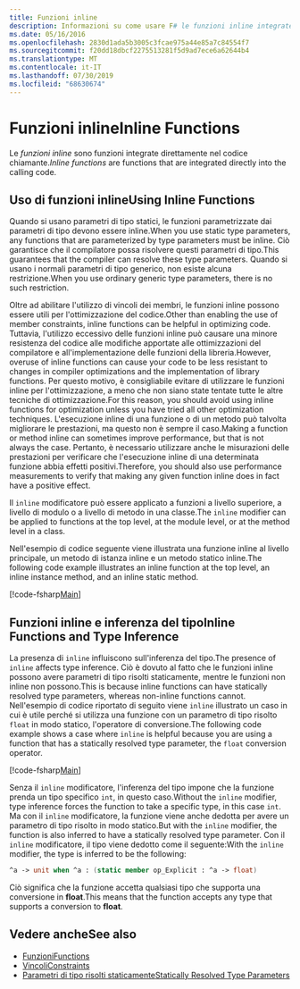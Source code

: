 ```yaml
---
title: Funzioni inline
description: Informazioni su come usare F# le funzioni inline integrate direttamente nel codice chiamante.
ms.date: 05/16/2016
ms.openlocfilehash: 2830d1ada5b3005c3fcae975a44e85a7c84554f7
ms.sourcegitcommit: f20dd18dbcf2275513281f5d9ad7ece6a62644b4
ms.translationtype: MT
ms.contentlocale: it-IT
ms.lasthandoff: 07/30/2019
ms.locfileid: "68630674"
---
```

# <a name="inline-functions"></a><span data-ttu-id="7584f-103">Funzioni inline</span><span class="sxs-lookup"><span data-stu-id="7584f-103">Inline Functions</span></span>

<span data-ttu-id="7584f-104">Le *funzioni inline* sono funzioni integrate direttamente nel codice chiamante.</span><span class="sxs-lookup"><span data-stu-id="7584f-104">*Inline functions* are functions that are integrated directly into the calling code.</span></span>

## <a name="using-inline-functions"></a><span data-ttu-id="7584f-105">Uso di funzioni inline</span><span class="sxs-lookup"><span data-stu-id="7584f-105">Using Inline Functions</span></span>

<span data-ttu-id="7584f-106">Quando si usano parametri di tipo statici, le funzioni parametrizzate dai parametri di tipo devono essere inline.</span><span class="sxs-lookup"><span data-stu-id="7584f-106">When you use static type parameters, any functions that are parameterized by type parameters must be inline.</span></span> <span data-ttu-id="7584f-107">Ciò garantisce che il compilatore possa risolvere questi parametri di tipo.</span><span class="sxs-lookup"><span data-stu-id="7584f-107">This guarantees that the compiler can resolve these type parameters.</span></span> <span data-ttu-id="7584f-108">Quando si usano i normali parametri di tipo generico, non esiste alcuna restrizione.</span><span class="sxs-lookup"><span data-stu-id="7584f-108">When you use ordinary generic type parameters, there is no such restriction.</span></span>

<span data-ttu-id="7584f-109">Oltre ad abilitare l'utilizzo di vincoli dei membri, le funzioni inline possono essere utili per l'ottimizzazione del codice.</span><span class="sxs-lookup"><span data-stu-id="7584f-109">Other than enabling the use of member constraints, inline functions can be helpful in optimizing code.</span></span> <span data-ttu-id="7584f-110">Tuttavia, l'utilizzo eccessivo delle funzioni inline può causare una minore resistenza del codice alle modifiche apportate alle ottimizzazioni del compilatore e all'implementazione delle funzioni della libreria.</span><span class="sxs-lookup"><span data-stu-id="7584f-110">However, overuse of inline functions can cause your code to be less resistant to changes in compiler optimizations and the implementation of library functions.</span></span> <span data-ttu-id="7584f-111">Per questo motivo, è consigliabile evitare di utilizzare le funzioni inline per l'ottimizzazione, a meno che non siano state tentate tutte le altre tecniche di ottimizzazione.</span><span class="sxs-lookup"><span data-stu-id="7584f-111">For this reason, you should avoid using inline functions for optimization unless you have tried all other optimization techniques.</span></span> <span data-ttu-id="7584f-112">L'esecuzione inline di una funzione o di un metodo può talvolta migliorare le prestazioni, ma questo non è sempre il caso.</span><span class="sxs-lookup"><span data-stu-id="7584f-112">Making a function or method inline can sometimes improve performance, but that is not always the case.</span></span> <span data-ttu-id="7584f-113">Pertanto, è necessario utilizzare anche le misurazioni delle prestazioni per verificare che l'esecuzione inline di una determinata funzione abbia effetti positivi.</span><span class="sxs-lookup"><span data-stu-id="7584f-113">Therefore, you should also use performance measurements to verify that making any given function inline does in fact have a positive effect.</span></span>

<span data-ttu-id="7584f-114">Il `inline` modificatore può essere applicato a funzioni a livello superiore, a livello di modulo o a livello di metodo in una classe.</span><span class="sxs-lookup"><span data-stu-id="7584f-114">The `inline` modifier can be applied to functions at the top level, at the module level, or at the method level in a class.</span></span>

<span data-ttu-id="7584f-115">Nell'esempio di codice seguente viene illustrata una funzione inline al livello principale, un metodo di istanza inline e un metodo statico inline.</span><span class="sxs-lookup"><span data-stu-id="7584f-115">The following code example illustrates an inline function at the top level, an inline instance method, and an inline static method.</span></span>

[!code-fsharp[Main](~/samples/snippets/fsharp/lang-ref-3/snippet201.fs)]

## <a name="inline-functions-and-type-inference"></a><span data-ttu-id="7584f-116">Funzioni inline e inferenza del tipo</span><span class="sxs-lookup"><span data-stu-id="7584f-116">Inline Functions and Type Inference</span></span>

<span data-ttu-id="7584f-117">La presenza di `inline` influiscono sull'inferenza del tipo.</span><span class="sxs-lookup"><span data-stu-id="7584f-117">The presence of `inline` affects type inference.</span></span> <span data-ttu-id="7584f-118">Ciò è dovuto al fatto che le funzioni inline possono avere parametri di tipo risolti staticamente, mentre le funzioni non inline non possono.</span><span class="sxs-lookup"><span data-stu-id="7584f-118">This is because inline functions can have statically resolved type parameters, whereas non-inline functions cannot.</span></span> <span data-ttu-id="7584f-119">Nell'esempio di codice riportato di seguito viene `inline` illustrato un caso in cui è utile perché si utilizza una funzione con un parametro di tipo risolto `float` in modo statico, l'operatore di conversione.</span><span class="sxs-lookup"><span data-stu-id="7584f-119">The following code example shows a case where `inline` is helpful because you are using a function that has a statically resolved type parameter, the `float` conversion operator.</span></span>

[!code-fsharp[Main](~/samples/snippets/fsharp/lang-ref-3/snippet202.fs)]

<span data-ttu-id="7584f-120">Senza il `inline` modificatore, l'inferenza del tipo impone che la funzione prenda un tipo specifico `int`, in questo caso.</span><span class="sxs-lookup"><span data-stu-id="7584f-120">Without the `inline` modifier, type inference forces the function to take a specific type, in this case `int`.</span></span> <span data-ttu-id="7584f-121">Ma con il `inline` modificatore, la funzione viene anche dedotta per avere un parametro di tipo risolto in modo statico.</span><span class="sxs-lookup"><span data-stu-id="7584f-121">But with the `inline` modifier, the function is also inferred to have a statically resolved type parameter.</span></span> <span data-ttu-id="7584f-122">Con il `inline` modificatore, il tipo viene dedotto come il seguente:</span><span class="sxs-lookup"><span data-stu-id="7584f-122">With the `inline` modifier, the type is inferred to be the following:</span></span>

```fsharp
^a -> unit when ^a : (static member op_Explicit : ^a -> float)
```

<span data-ttu-id="7584f-123">Ciò significa che la funzione accetta qualsiasi tipo che supporta una conversione in **float**.</span><span class="sxs-lookup"><span data-stu-id="7584f-123">This means that the function accepts any type that supports a conversion to **float**.</span></span>

## <a name="see-also"></a><span data-ttu-id="7584f-124">Vedere anche</span><span class="sxs-lookup"><span data-stu-id="7584f-124">See also</span></span>

- [<span data-ttu-id="7584f-125">Funzioni</span><span class="sxs-lookup"><span data-stu-id="7584f-125">Functions</span></span>](index.md)
- [<span data-ttu-id="7584f-126">Vincoli</span><span class="sxs-lookup"><span data-stu-id="7584f-126">Constraints</span></span>](../generics/constraints.md)
- [<span data-ttu-id="7584f-127">Parametri di tipo risolti staticamente</span><span class="sxs-lookup"><span data-stu-id="7584f-127">Statically Resolved Type Parameters</span></span>](../generics/statically-resolved-type-parameters.md)
